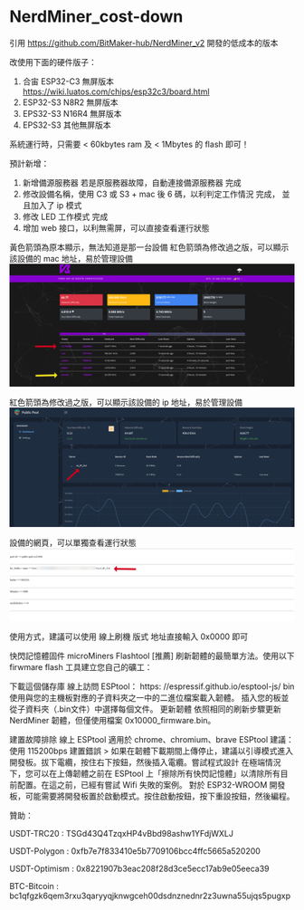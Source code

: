 # NerdMiner_cost-down

引用 https://github.com/BitMaker-hub/NerdMiner_v2   開發的低成本的版本

改使用下面的硬件版子：
1. 合宙 ESP32-C3 無屏版本
   https://wiki.luatos.com/chips/esp32c3/board.html
2. ESP32-S3 N8R2 無屏版本
3. EPS32-S3 N16R4 無屏版本 
4. EPS32-S3 其他無屏版本

系統運行時，只需要 < 60kbytes ram 及  < 1Mbytes  的 flash 即可！ 

預計新增：
1. 新增備源服務器 若是原服務器故障，自動連接備源服務器     完成
2. 修改設備名稱，使用  C3 或 S3 + mac 後 6 碼，以利判定工作情況   完成， 並且加入了 ip 模式
3. 修改 LED 工作模式 完成
4. 增加 web 接口，以利無需屏，可以直接查看運行狀態

黃色箭頭為原本顯示，無法知道是那一台設備
紅色箭頭為修改過之版，可以顯示該設備的 mac 地址，易於管理設備
![image](images/vkbit.png)

紅色箭頭為修改過之版，可以顯示該設備的  ip 地址，易於管理設備
![image](images/public_pool.png)

設備的網頁，可以單獨查看運行狀態
![image](images/web_page.png)



使用方式，建議可以使用 線上刷機 版式
地址直接輸入 0x0000 即可




快閃記憶體固件
microMiners Flashtool [推薦]
刷新韌體的最簡單方法。使用以下 firwmare flash 工具建立您自己的礦工：

下載這個儲存庫
線上訪問 ESPtool： https: //espressif.github.io/esptool-js/
bin使用與您的主機板對應的子資料夾之一中的二進位檔案載入韌體。
插入您的板並從子資料夾（.bin文件）中選擇每個文件。
更新韌體
依照相同的刷新步驟更新 NerdMiner 韌體，但僅使用檔案 0x10000_firmware.bin。

建置故障排除
線上 ESPtool 適用於 chrome、chromium、brave
ESPtool 建議：使用 115200bps
建置錯誤 > 如果在韌體下載期間上傳停止，建議以引導模式進入開發板。拔下電纜，按住右下按鈕，然後插入電纜。嘗試程式設計
在極端情況下，您可以在上傳韌體之前在 ESPtool 上「擦除所有快閃記憶體」以清除所有目前配置。在這之前，已經有嘗試 Wifi 失敗的案例。
對於 ESP32-WROOM 開發板，可能需​​要將開發板置於啟動模式。按住啟動按鈕，按下重設按鈕，然後編程。


   贊助：
   
   USDT-TRC20         :  TSGd43Q4TzqxHP4vBbd98ashw1YFdjWXLJ
   
   USDT-Polygon     :  0xfb7e7f833410e5b7709106bcc4ffc5665a520200
   
   USDT-Optimism :  0x8221907b3eac208f28d3ce5ecc17ab9e05eeca39

   BTC-Bitcoin          :  bc1qfgzk6qem3rxu3qaryyqjknwgceh00dsdnznednr2z3uwna55ujqs5pugxp
   
   

